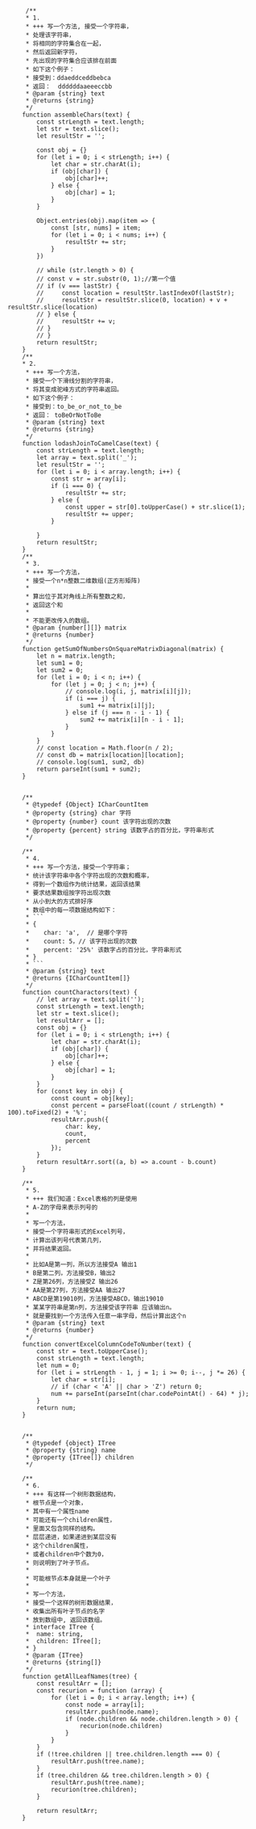          /**
         * 1.
         * +++ 写一个方法, 接受一个字符串，
         * 处理该字符串，
         * 将相同的字符集合在一起，
         * 然后返回新字符，
         * 先出现的字符集合应该排在前面
         * 如下这个例子：
         * 接受到：ddaeddceddbebca
         * 返回：  ddddddaaeeeccbb
         * @param {string} text
         * @returns {string}
         */
        function assembleChars(text) {
            const strLength = text.length;
            let str = text.slice();
            let resultStr = '';

            const obj = {}
            for (let i = 0; i < strLength; i++) {
                let char = str.charAt(i);
                if (obj[char]) {
                    obj[char]++;
                } else {
                    obj[char] = 1;
                }
            }

            Object.entries(obj).map(item => {
                const [str, nums] = item;
                for (let i = 0; i < nums; i++) {
                    resultStr += str;
                }
            })

            // while (str.length > 0) {
            // const v = str.substr(0, 1);//第一个值
            // if (v === lastStr) {
            //     const location = resultStr.lastIndexOf(lastStr);
            //     resultStr = resultStr.slice(0, location) + v + resultStr.slice(location)
            // } else {
            //     resultStr += v;
            // }
            // }
            return resultStr;
        }
        /**
        * 2.
         * +++ 写一个方法，
         * 接受一个下滑线分割的字符串，
         * 将其变成驼峰方式的字符串返回。
         * 如下这个例子：
         * 接受到：to_be_or_not_to_be 
         * 返回： toBeOrNotToBe
         * @param {string} text
         * @returns {string}
         */
        function lodashJoinToCamelCase(text) {
            const strLength = text.length;
            let array = text.split('_');
            let resultStr = '';
            for (let i = 0; i < array.length; i++) {
                const str = array[i];
                if (i === 0) {
                    resultStr += str;
                } else {
                    const upper = str[0].toUpperCase() + str.slice(1);
                    resultStr += upper;
                }

            }
            return resultStr;
        }
        /**
         * 3.
         * +++ 写一个方法，
         * 接受一个n*n整数二维数组(正方形矩阵)
         * 
         * 算出位于其对角线上所有整数之和，
         * 返回这个和
         * 
         * 不能更改传入的数组。
         * @param {number[][]} matrix
         * @returns {number}
         */
        function getSumOfNumbersOnSquareMatrixDiagonal(matrix) {
            let n = matrix.length;
            let sum1 = 0;
            let sum2 = 0;
            for (let i = 0; i < n; i++) {
                for (let j = 0; j < n; j++) {
                    // console.log(i, j, matrix[i][j]);
                    if (i === j) {
                        sum1 += matrix[i][j];
                    } else if (j === n - i - 1) {
                        sum2 += matrix[i][n - i - 1];
                    }
                }
            }
            // const location = Math.floor(n / 2);
            // const db = matrix[location][location];
            // console.log(sum1, sum2, db)
            return parseInt(sum1 + sum2);
        }


        /**
         * @typedef {Object} ICharCountItem
         * @property {string} char 字符
         * @property {number} count 该字符出现的次数
         * @property {percent} string 该数字占的百分比，字符串形式
         */

        /**
         * 4.
         * +++ 写一个方法，接受一个字符串；
         * 统计该字符串中各个字符出现的次数和概率，
         * 得到一个数组作为统计结果，返回该结果
         * 要求结果数组按字符出现次数
         * 从小到大的方式排好序
         * 数组中的每一项数据结构如下：
         * ```
         * {
         *    char: 'a',  // 是哪个字符
         *    count: 5，// 该字符出现的次数
         *    percent: '25%' 该数字占的百分比，字符串形式
         * }
         * ```
         * @param {string} text
         * @returns {ICharCountItem[]}
         */
        function countCharactors(text) {
            // let array = text.split('');
            const strLength = text.length;
            let str = text.slice();
            let resultArr = [];
            const obj = {}
            for (let i = 0; i < strLength; i++) {
                let char = str.charAt(i);
                if (obj[char]) {
                    obj[char]++;
                } else {
                    obj[char] = 1;
                }
            }
            for (const key in obj) {
                const count = obj[key];
                const percent = parseFloat((count / strLength) * 100).toFixed(2) + '%';
                resultArr.push({
                    char: key,
                    count,
                    percent
                });
            }
            return resultArr.sort((a, b) => a.count - b.count)
        }

        /**
         * 5.
         * +++ 我们知道：Excel表格的列是使用
         * A-Z的字母来表示列号的
         * 
         * 写一个方法，
         * 接受一个字符串形式的Excel列号，
         * 计算出该列号代表第几列，
         * 并将结果返回。
         * 
         * 比如A是第一列，所以方法接受A 输出1
         * B是第二列，方法接受B，输出2
         * Z是第26列，方法接受Z 输出26
         * AA是第27列，方法接受AA 输出27
         * ABCD是第19010列，方法接受ABCD，输出19010
         * 某某字符串是第n列，方法接受该字符串 应该输出n。
         * 就是要找到一个方法传入任意一串字母，然后计算出这个n
         * @param {string} text
         * @returns {number}
         */
        function convertExcelColumnCodeToNumber(text) {
            const str = text.toUpperCase();
            const strLength = text.length;
            let num = 0;
            for (let i = strLength - 1, j = 1; i >= 0; i--, j *= 26) {
                let char = str[i];
                // if (char < 'A' || char > 'Z') return 0;
                num += parseInt(parseInt(char.codePointAt() - 64) * j);
            }
            return num;
        }


        /**
         * @typedef {object} ITree
         * @property {string} name
         * @property {ITree[]} children
         */

        /**
         * 6.
         * +++ 有这样一个树形数据结构，
         * 根节点是一个对象，
         * 其中有一个属性name
         * 可能还有一个children属性，
         * 里面又包含同样的结构。
         * 层层递进，如果递进到某层没有
         * 这个children属性，
         * 或者children中个数为0，
         * 则说明到了叶子节点。
         * 
         * 可能根节点本身就是一个叶子
         * 
         * 写一个方法，
         * 接受一个这样的树形数据结果，
         * 收集出所有叶子节点的名字
         * 放到数组中, 返回该数组。
         * interface ITree {
         *  name: string,
         *  children: ITree[];
         * }
         * @param {ITree}
         * @returns {string[]}
         */
        function getAllLeafNames(tree) {
            const resultArr = [];
            const recurion = function (array) {
                for (let i = 0; i < array.length; i++) {
                    const node = array[i];
                    resultArr.push(node.name);
                    if (node.children && node.children.length > 0) {
                        recurion(node.children)
                    }
                }
            }
            if (!tree.children || tree.children.length === 0) {
                resultArr.push(tree.name);
            }
            if (tree.children && tree.children.length > 0) {
                resultArr.push(tree.name);
                recurion(tree.children);
            }

            return resultArr;
        }